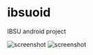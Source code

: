 # ibsuoid
IBSU android project

![screenshot](https://raw.github.com/tatocaster/ibsuoid/master/screenshot.png)
![screenshot](https://raw.github.com/tatocaster/ibsuoid/master/about.png)
